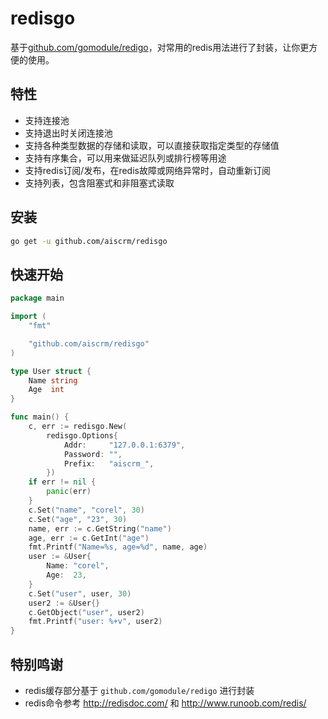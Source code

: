 # redisgo
基于[github.com/gomodule/redigo](https://github.com/gomodule/redigo)，对常用的redis用法进行了封装，让你更方便的使用。

## 特性

- 支持连接池
- 支持退出时关闭连接池
- 支持各种类型数据的存储和读取，可以直接获取指定类型的存储值
- 支持有序集合，可以用来做延迟队列或排行榜等用途
- 支持redis订阅/发布，在redis故障或网络异常时，自动重新订阅
- 支持列表，包含阻塞式和非阻塞式读取

## 安装

```sh
go get -u github.com/aiscrm/redisgo
```

## 快速开始

```go
package main

import (
	"fmt"

	"github.com/aiscrm/redisgo"
)

type User struct {
	Name string
	Age  int
}

func main() {
	c, err := redisgo.New(
		redisgo.Options{
			Addr:     "127.0.0.1:6379",
			Password: "",
			Prefix:   "aiscrm_",
		})
	if err != nil {
		panic(err)
	}
	c.Set("name", "corel", 30)
	c.Set("age", "23", 30)
	name, err := c.GetString("name")
	age, err := c.GetInt("age")
	fmt.Printf("Name=%s, age=%d", name, age)
	user := &User{
		Name: "corel",
		Age:  23,
	}
	c.Set("user", user, 30)
	user2 := &User{}
	c.GetObject("user", user2)
	fmt.Printf("user: %+v", user2)
}
```

## 特别鸣谢

- redis缓存部分基于 `github.com/gomodule/redigo` 进行封装
- redis命令参考 http://redisdoc.com/ 和 http://www.runoob.com/redis/
